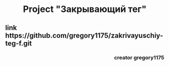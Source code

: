 <h1 align="center"> Project "Закрывающий тег" </h1>

<h2> link https://github.com/gregory1175/zakrivayuschiy-teg-f.git </h2>

<h3 align="end">creator gregory1175</h3>